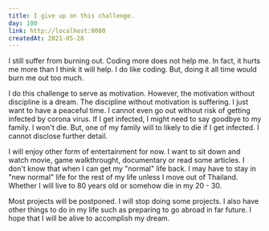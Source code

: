 ```yaml
---
title: I give up on this challenge.
day: 100
link: http://localhost:8080
createdAt: 2021-05-28
---
```

I still suffer from burning out. Coding more does not help me. In fact, it hurts me more than I think it
will help. I do like coding. But, doing it all time would burn me out too much.<!--more-->


I do this challenge to serve as motivation. However, the motivation without discipline is a dream. The
discipline without motivation is suffering. I just want to have a peaceful time. I cannot even go out 
without risk of getting infected by corona virus. If I get infected, I might need to say goodbye to my
family. I won't die. But, one of my family will to likely to die if I get infected. I cannot disclose
further detail.


I will enjoy other form of entertainment for now. I want to sit down and watch movie, game walkthrought,
documentary or read some articles. I don't know that when I can get my "normal" life back. I may have to
stay in "new normal" life for the rest of my life unless I move out of Thailand. Whether I will live to
80 years old or somehow die in my 20 - 30.


Most projects will be postponed. I will stop doing some projects. I also have other things to do in my
life such as preparing to go abroad in far future. I hope that I will be alive to accomplish my dream.

